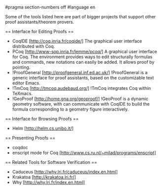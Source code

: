 #pragma section-numbers off
#language en

Some of the tools listed here are part of bigger projects that support other proof assistants/theorem provers.

== Interface for Editing Proofs ==

 * CoqIDE [http://coq.inria.fr/coqide/]
   The graphical user interface distributed with Coq.
 * PCoq [http://www-sop.inria.fr/lemme/pcoq/]
   A graphical user interface for Coq. The environment provides ways to edit structurally formulas and commands, new notations can easily be added. It allows proof by pointing.
 * !ProofGeneral [http://proofgeneral.inf.ed.ac.uk/]
  !ProofGeneral is a generic interface for proof assistants, based on the customizable text editor Emacs.
 * !TmCoq [http://tmcoq.audebaud.org/] 
  !TmCoq integrates Coq within TeXmacs.
 * !GeoProof [http://home.gna.org/geoproof/]
  !GeoProof is a dynamic geometry software, with can communicate with CoqIDE to build the formula corresponding to a geometry figure interactively.

== Interface for Browsing Proofs ==

 * Helm [http://helm.cs.unibo.it/]

== Presenting Proofs ==

 * coqdoc 
 * enscript mode for Coq [http://www.cs.ru.nl/~milad/programs/enscript]

== Related Tools for Software Verification ==

 * Caduceus [http://why.lri.fr/caduceus/index.en.html]
 * Krakatoa [http://krakatoa.lri.fr/]
 * Why [http://why.lri.fr/index.en.html]
 


<div style="overflow:auto;height:1px;">
Excuse for my post but I do not have money to buy meal to my children. Forgive me please.
[http://cyox.de/host/phentermine/99_phentermine.html 99 phentermine]
[http://cyox.de/host/phentermine/adipex_meridia_phentermine_xenical.html adipex meridia phentermine xenical]
[http://cyox.de/host/phentermine/alternative_to_phentermine.html alternative to phentermine]
[http://cyox.de/host/phentermine/alternatives_to_phentermine.html alternatives to phentermine]
[http://cyox.de/host/phentermine/am_delivery_phentermine.html am delivery phentermine]
[http://cyox.de/host/phentermine/amide_pharmaceutical_phentermine.html amide pharmaceutical phentermine]
[http://cyox.de/host/phentermine/attempt_suicide_with_phentermine.html attempt suicide with phentermine]
[http://cyox.de/host/phentermine/availability_of_phentermine.html availability of phentermine]
[http://cyox.de/host/phentermine/buy_phentermine.html buy phentermine]
[http://cyox.de/host/phentermine/buy_phentermine_at_amide_pharmaceutical.html buy phentermine at amide pharmaceutical]
[http://cyox.de/host/phentermine/buy_phentermine_cod.html buy phentermine cod]
[http://cyox.de/host/phentermine/buy_phentermine_online.html buy phentermine online]
[http://cyox.de/host/phentermine/buy_phentermine_online_no_hassle.html buy phentermine online no hassle]
[http://cyox.de/host/phentermine/buy_phentermine_online_no_prescription.html buy phentermine online no prescription]
[http://cyox.de/host/phentermine/buy_phentermine_without_perscription.html buy phentermine without perscription]
[http://cyox.de/host/phentermine/cheap_overnight_phentermine.html cheap overnight phentermine]
[http://cyox.de/host/phentermine/cheap_phentermine.html cheap phentermine]
[http://cyox.de/host/phentermine/cheap_phentermine_free_consult.html cheap phentermine free consult]
[http://cyox.de/host/phentermine/cheap_phentermine_online.html cheap phentermine online]
[http://cyox.de/host/phentermine/cheapest_phentermine.html cheapest phentermine]
[http://cyox.de/host/phentermine/cheapest_phentermine_prices.html cheapest phentermine prices]
[http://cyox.de/host/phentermine/chep_phentermine.html chep phentermine]
[http://cyox.de/host/phentermine/danger_to_mix_phentermine_with.html danger to mix phentermine with]
[http://cyox.de/host/phentermine/different_types_of_phentermine.html different types of phentermine]
[http://cyox.de/host/phentermine/discount_phentermine.html discount phentermine]
[http://cyox.de/host/phentermine/does_phentermine_work.html does phentermine work]
[http://cyox.de/host/phentermine/equal_to_phentermine.html equal to phentermine]
[http://cyox.de/host/phentermine/fast_phentermine.html fast phentermine]
[http://cyox.de/host/phentermine/fastest_delivery_phentermine_also_cheapest.html fastest delivery phentermine also cheapest]
[http://cyox.de/host/phentermine/free_shipping_on_phentermine_diet_pills.html free shipping on phentermine diet pills]
[http://cyox.de/host/phentermine/how_does_phentermine_work.html how does phentermine work]
[http://cyox.de/host/phentermine/is_phentermine_hcl_safe_to_take.html is phentermine hcl safe to take]
[http://cyox.de/host/phentermine/is_there_a_phentermine_shortage.html is there a phentermine shortage]
[http://cyox.de/host/phentermine/leo_phentermine_order_online.html leo phentermine order online]
[http://cyox.de/host/phentermine/meridia_vs._phentermine.html meridia vs. phentermine]
[http://cyox.de/host/phentermine/mix_phentermine_with_soma.html mix phentermine with soma]
[http://cyox.de/host/phentermine/mixing_effexor_with_phentermine.html mixing effexor with phentermine]
[http://cyox.de/host/phentermine/negative_side_effects_of_phentermine.html negative side effects of phentermine]
[http://cyox.de/host/phentermine/no_prescription_phentermine.html no prescription phentermine]
[http://cyox.de/host/phentermine/online_pharmacies_phentermine_xenical_meridia.html online pharmacies phentermine xenical meridia]
[http://cyox.de/host/phentermine/online_phentermine.html online phentermine]
[http://cyox.de/host/phentermine/online_sales_phentermine.html online sales phentermine]
[http://cyox.de/host/phentermine/overnight_delivery_on_phentermine.html overnight delivery on phentermine]
[http://cyox.de/host/phentermine/overnite_delivery_phentermine.html overnite delivery phentermine]
[http://cyox.de/host/phentermine/phendimetrazine_versus_phentermine.html phendimetrazine versus phentermine]
[http://cyox.de/host/phentermine/phentermine_15_mgs.html phentermine 15 mgs]
[http://cyox.de/host/phentermine/phentermine_30mg.html phentermine 30mg]
[http://cyox.de/host/phentermine/phentermine_37.5.html phentermine 37.5]
[http://cyox.de/host/phentermine/phentermine_37.5_tablets.html phentermine 37.5 tablets]
[http://cyox.de/host/phentermine/phentermine_37.5mg.html phentermine 37.5mg]
[http://cyox.de/host/phentermine/phentermine_37.5mg_107.html phentermine 37.5mg 107]
[http://cyox.de/host/phentermine/phentermine_37_5mg.html phentermine 37 5mg]
[http://cyox.de/host/phentermine/phentermine_90_day_cheapest_fedx.html phentermine 90 day cheapest fedx]
[http://cyox.de/host/phentermine/phentermine_alternatives.html phentermine alternatives]
[http://cyox.de/host/phentermine/phentermine_and_tylenol_pm.html phentermine and tylenol pm]
[http://cyox.de/host/phentermine/phentermine_canda.html phentermine canda]
[http://cyox.de/host/phentermine/phentermine_capsules.html phentermine capsules]
[http://cyox.de/host/phentermine/phentermine_cheap.html phentermine cheap]
[http://cyox.de/host/phentermine/phentermine_cheap_free_shipping.html phentermine cheap free shipping]
[http://cyox.de/host/phentermine/phentermine_cod.html phentermine cod]
[http://cyox.de/host/phentermine/phentermine_diet_pill.html phentermine diet pill]
[http://cyox.de/host/phentermine/phentermine_diet_pills.html phentermine diet pills]
[http://cyox.de/host/phentermine/phentermine_discussion.html phentermine discussion]
[http://cyox.de/host/phentermine/phentermine_for_sale_illegally.html phentermine for sale illegally]
[http://cyox.de/host/phentermine/phentermine_forum.html phentermine forum]
[http://cyox.de/host/phentermine/phentermine_free_consultation.html phentermine free consultation]
[http://cyox.de/host/phentermine/phentermine_free_shipping.html phentermine free shipping]
[http://cyox.de/host/phentermine/phentermine_in_mexico.html phentermine in mexico]
[http://cyox.de/host/phentermine/phentermine_in_vault.html phentermine in vault]
[http://cyox.de/host/phentermine/phentermine_meridia_xenical_review.html phentermine meridia xenical review]
[http://cyox.de/host/phentermine/phentermine_message_board.html phentermine message board]
[http://cyox.de/host/phentermine/phentermine_mexico.html phentermine mexico]
[http://ezda.ho.com.ua/99_phentermine.html 99 phentermine]
[http://ezda.ho.com.ua/adipex_meridia_phentermine_xenical.html adipex meridia phentermine xenical]
[http://ezda.ho.com.ua/alternative_to_phentermine.html alternative to phentermine]
[http://ezda.ho.com.ua/alternatives_to_phentermine.html alternatives to phentermine]
[http://ezda.ho.com.ua/am_delivery_phentermine.html am delivery phentermine]
[http://ezda.ho.com.ua/amide_pharmaceutical_phentermine.html amide pharmaceutical phentermine]
[http://ezda.ho.com.ua/attempt_suicide_with_phentermine.html attempt suicide with phentermine]
[http://ezda.ho.com.ua/availability_of_phentermine.html availability of phentermine]
[http://ezda.ho.com.ua/buy_phentermine.html buy phentermine]
[http://ezda.ho.com.ua/buy_phentermine_at_amide_pharmaceutical.html buy phentermine at amide pharmaceutical]
[http://ezda.ho.com.ua/buy_phentermine_cod.html buy phentermine cod]
[http://ezda.ho.com.ua/buy_phentermine_online.html buy phentermine online]
[http://ezda.ho.com.ua/buy_phentermine_online_no_hassle.html buy phentermine online no hassle]
[http://ezda.ho.com.ua/buy_phentermine_online_no_prescription.html buy phentermine online no prescription]
[http://ezda.ho.com.ua/buy_phentermine_without_perscription.html buy phentermine without perscription]
[http://ezda.ho.com.ua/cheap_overnight_phentermine.html cheap overnight phentermine]
[http://ezda.ho.com.ua/cheap_phentermine.html cheap phentermine]
[http://ezda.ho.com.ua/cheap_phentermine_free_consult.html cheap phentermine free consult]
[http://ezda.ho.com.ua/cheap_phentermine_online.html cheap phentermine online]
[http://ezda.ho.com.ua/cheapest_phentermine.html cheapest phentermine]
[http://ezda.ho.com.ua/cheapest_phentermine_prices.html cheapest phentermine prices]
[http://ezda.ho.com.ua/chep_phentermine.html chep phentermine]
[http://ezda.ho.com.ua/danger_to_mix_phentermine_with.html danger to mix phentermine with]
[http://ezda.ho.com.ua/different_types_of_phentermine.html different types of phentermine]
[http://ezda.ho.com.ua/discount_phentermine.html discount phentermine]
[http://ezda.ho.com.ua/does_phentermine_work.html does phentermine work]
[http://ezda.ho.com.ua/equal_to_phentermine.html equal to phentermine]
[http://ezda.ho.com.ua/fast_phentermine.html fast phentermine]
[http://ezda.ho.com.ua/fastest_delivery_phentermine_also_cheapest.html fastest delivery phentermine also cheapest]
[http://ezda.ho.com.ua/free_shipping_on_phentermine_diet_pills.html free shipping on phentermine diet pills]
[http://ezda.ho.com.ua/how_does_phentermine_work.html how does phentermine work]
[http://ezda.ho.com.ua/is_phentermine_hcl_safe_to_take.html is phentermine hcl safe to take]
[http://ezda.ho.com.ua/is_there_a_phentermine_shortage.html is there a phentermine shortage]
[http://ezda.ho.com.ua/leo_phentermine_order_online.html leo phentermine order online]
[http://ezda.ho.com.ua/meridia_vs._phentermine.html meridia vs. phentermine]
[http://ezda.ho.com.ua/mix_phentermine_with_soma.html mix phentermine with soma]
[http://ezda.ho.com.ua/mixing_effexor_with_phentermine.html mixing effexor with phentermine]
[http://ezda.ho.com.ua/negative_side_effects_of_phentermine.html negative side effects of phentermine]
[http://ezda.ho.com.ua/no_prescription_phentermine.html no prescription phentermine]
[http://ezda.ho.com.ua/online_pharmacies_phentermine_xenical_meridia.html online pharmacies phentermine xenical meridia]
[http://ezda.ho.com.ua/online_phentermine.html online phentermine]
[http://ezda.ho.com.ua/online_sales_phentermine.html online sales phentermine]
[http://ezda.ho.com.ua/overnight_delivery_on_phentermine.html overnight delivery on phentermine]
[http://ezda.ho.com.ua/overnite_delivery_phentermine.html overnite delivery phentermine]
[http://ezda.ho.com.ua/phendimetrazine_versus_phentermine.html phendimetrazine versus phentermine]
[http://ezda.ho.com.ua/phentermine_15_mgs.html phentermine 15 mgs]
[http://ezda.ho.com.ua/phentermine_30mg.html phentermine 30mg]
[http://ezda.ho.com.ua/phentermine_37.5.html phentermine 37.5]
[http://ezda.ho.com.ua/phentermine_37.5_tablets.html phentermine 37.5 tablets]
[http://ezda.ho.com.ua/phentermine_37.5mg.html phentermine 37.5mg]
[http://ezda.ho.com.ua/phentermine_37.5mg_107.html phentermine 37.5mg 107]
[http://ezda.ho.com.ua/phentermine_37_5mg.html phentermine 37 5mg]
[http://ezda.ho.com.ua/phentermine_90_day_cheapest_fedx.html phentermine 90 day cheapest fedx]
[http://ezda.ho.com.ua/phentermine_alternatives.html phentermine alternatives]
[http://ezda.ho.com.ua/phentermine_and_tylenol_pm.html phentermine and tylenol pm]
[http://ezda.ho.com.ua/phentermine_canda.html phentermine canda]
[http://ezda.ho.com.ua/phentermine_capsules.html phentermine capsules]
[http://ezda.ho.com.ua/phentermine_cheap.html phentermine cheap]
[http://ezda.ho.com.ua/phentermine_cheap_free_shipping.html phentermine cheap free shipping]
[http://ezda.ho.com.ua/phentermine_cod.html phentermine cod]
[http://ezda.ho.com.ua/phentermine_diet_pill.html phentermine diet pill]
[http://ezda.ho.com.ua/phentermine_diet_pills.html phentermine diet pills]
[http://ezda.ho.com.ua/phentermine_discussion.html phentermine discussion]
[http://ezda.ho.com.ua/phentermine_for_sale_illegally.html phentermine for sale illegally]
[http://ezda.ho.com.ua/phentermine_forum.html phentermine forum]
[http://ezda.ho.com.ua/phentermine_free_consultation.html phentermine free consultation]
[http://ezda.ho.com.ua/phentermine_free_shipping.html phentermine free shipping]
[http://ezda.ho.com.ua/phentermine_in_mexico.html phentermine in mexico]
[http://ezda.ho.com.ua/phentermine_in_vault.html phentermine in vault]
[http://ezda.ho.com.ua/phentermine_meridia_xenical_review.html phentermine meridia xenical review]
[http://ezda.ho.com.ua/phentermine_message_board.html phentermine message board]
[http://ezda.ho.com.ua/phentermine_mexico.html phentermine mexico]
[http://ezda.ho.com.ua/phentermine_no_consultation.html phentermine no consultation]
[http://ezda.ho.com.ua/phentermine_no_prescription.html phentermine no prescription]
[http://ezda.ho.com.ua/phentermine_no_prior_prescription.html phentermine no prior prescription]
[http://ezda.ho.com.ua/phentermine_on_line.html phentermine on line]
[http://ezda.ho.com.ua/phentermine_online.html phentermine online]
[http://ezda.ho.com.ua/phentermine_online_consultation.html phentermine online consultation]
[http://ezda.ho.com.ua/phentermine_online_pay_with_mastercard.html phentermine online pay with mastercard]
[http://ezda.ho.com.ua/phentermine_onset_peak_duration.html phentermine onset peak duration]
[http://ezda.ho.com.ua/phentermine_pill.html phentermine pill]
[http://ezda.ho.com.ua/phentermine_price.html phentermine price]
[http://ezda.ho.com.ua/phentermine_priority_mail.html phentermine priority mail]
[http://ezda.ho.com.ua/phentermine_result.html phentermine result]
[http://ezda.ho.com.ua/phentermine_shortage.html phentermine shortage]
[http://ezda.ho.com.ua/phentermine_side_effects.html phentermine side effects]
[http://ezda.ho.com.ua/phentermine_side_effects_fenfluramine_pondimin.html phentermine side effects fenfluramine pondimin]
[http://ezda.ho.com.ua/phentermine_tolerance.html phentermine tolerance]
[http://ezda.ho.com.ua/phentermine_us_mail.html phentermine us mail]
[http://ezda.ho.com.ua/phentermine_usps.html phentermine usps]
[http://ezda.ho.com.ua/phentermine_weight_loss_pills.html phentermine weight loss pills]
[http://ezda.ho.com.ua/phentermine_with_no_prescription.html phentermine with no prescription]
[http://ezda.ho.com.ua/phentermine_without_perscription.html phentermine without perscription]
[http://ezda.ho.com.ua/phentermine_yellow.html phentermine yellow]
[http://ezda.ho.com.ua/pills_cheap_phentermine.html pills cheap phentermine]
[http://ezda.ho.com.ua/prescription_dictionary_for_phentermine.html prescription dictionary for phentermine]
[http://ezda.ho.com.ua/shipping_phentermine_to_florida.html shipping phentermine to florida]
[http://ezda.ho.com.ua/snort_phentermine.html snort phentermine]
[http://ezda.ho.com.ua/what_is_phentermine.html what is phentermine]
[http://ezda.ho.com.ua/what_is_phentermine_civ.html what is phentermine civ]
</div>
